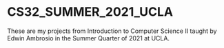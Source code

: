 # CS32_SUMMER_2021_UCLA
These are my projects from Introduction to Computer Science II taught by Edwin Ambrosio in the Summer Quarter of 2021 at UCLA.
